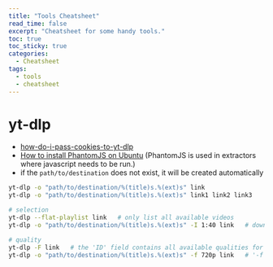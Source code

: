 ```yaml
---
title: "Tools Cheatsheet"
read_time: false
excerpt: "Cheatsheet for some handy tools."
toc: true
toc_sticky: true
categories:
  - Cheatsheet
tags:
  - tools
  - cheatsheet
---
```


# yt-dlp

- [how-do-i-pass-cookies-to-yt-dlp](https://github.com/yt-dlp/yt-dlp/wiki/FAQ#how-do-i-pass-cookies-to-yt-dlp)
- [How to install PhantomJS on Ubuntu](https://gist.github.com/julionc/7476620) (PhantomJS is used in extractors where javascript needs to be run.)
- if the `path/to/destination` does not exist, it will be created automatically

```bash
yt-dlp -o "path/to/destination/%(title)s.%(ext)s" link
yt-dlp -o "path/to/destination/%(title)s.%(ext)s" link1 link2 link3

# selection
yt-dlp --flat-playlist link   # only list all available videos
yt-dlp -o "path/to/destination/%(title)s.%(ext)s" -I 1:40 link   # download video 1 to video 40

# quality
yt-dlp -F link   # the 'ID' field contains all available qualities for a video
yt-dlp -o "path/to/destination/%(title)s.%(ext)s" -f 720p link   # '-f someQuality': has to be one of the qualities shown by 'yt-dlp -F link'
```


